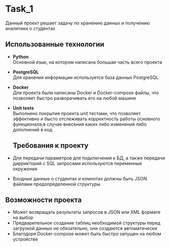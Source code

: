 # Task_1
Данный проект решает задачу по хранению данных и получению аналитики о студентах

## Использованные технологии
* **Python**
  <br>Основной язык, на котором написана большая часть всего проекта
* **PostgreSQL**
  <br>Для хранения информации используется база данных PostgreSQL
* **Docker**
  <br>Для проекта были написаны Docker и Docker-compose файлы, что позволяет быстро разворачивать его на любой машине
* **Unit tests**
  <br>Выполнено покрытие проекта unit тестами, что позволяет эффективно и бысто отслеживать корректность работы основного функционала,в случае внесения каких либо изменений либо дополнений в код

  ## Требования к проекту
 * Для передачи параметров для подключения к БД, а также передачи диррикторий с SQL запросами используются переменные окружения
 * Входные данные о студентах и комнотах должны быть JSON файлами предопределенной структуры

## Возможности проекта
* Может возвращать результаты запросов в JSON или XML формате на выбор
* Предварительное создание таблиц необходимой структуры перед загрузкой данных не обязательно, они создаются автоматически
* Благодоря Docker-compose может быть быстро запущен на любом устройстве


  

